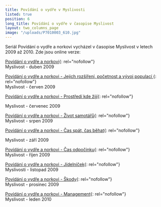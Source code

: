 ```yaml
---
title: Povídání o vydře v Myslivosti
listed: true
position: 6
long_title: Povídání o vydře v časopise Myslivost
layout: two_columns_page
image: "/uploads/P7010003_610.jpg"
---
```

Seriál Povídání o vydře a norkovi vycházel v časopise Myslivost v letech
2009 až 2010. Zde jsou online verze:



[Povídání o vydře a norkovi][1]{: rel="nofollow"}  
Myslivost - duben 2009

[Povídání o vydře a norkovi - Jejich rozšíření, početnost a vývoj
populací ][2]{: rel="nofollow"}  
Myslivost - červen 2009

[Povídání o vydře a norkovi - Prostředí kde žijí][3]{: rel="nofollow"}  

Myslivost - červenec 2009

[Povídání o vydře a norkovi - Život samotářů][4]{: rel="nofollow"}   
Myslivost - srpen 2009

[Povídání o vydře a norkovi - Čas spát, čas běhat][5]{: rel="nofollow"} 

Myslivost - září 2009

[Povídání o vydře a norkovi - Čas odpočinku][6]{: rel="nofollow"}   
Myslivost - říjen 2009

[Povídání o vydře a norkovi - Jídelníček][7]{: rel="nofollow"}   
Myslivosti - listopad 2009

[Povídání o vydře a norkovi - Škody][8]{: rel="nofollow"}   
Myslivost - prosinec 2009

[Povídání o vydře a norkovi - Management][9]{: rel="nofollow"}   
Myslivost - leden 2010





[1]: http://www.myslivost.cz/Casopis-Myslivost/Myslivost/2009/Duben---2009/Povidani-o-vydre-a-norkovi.aspx "Link: http://www.myslivost.cz/Casopis-Myslivost/Myslivost/2009/Duben---2009/Povidani-o-vydre-a-norkovi.aspx"
[2]: http://www.myslivost.cz/Casopis-Myslivost/Myslivost/2009/Cerven---2009/Povidani-o-vydre-a-norkovi.aspx "Link: http://www.myslivost.cz/Casopis-Myslivost/Myslivost/2009/Cerven---2009/Povidani-o-vydre-a-norkovi.aspx"
[3]: http://www.myslivost.cz/Casopis-Myslivost/Myslivost/2009/Cervenec---2009/Povidani-o-vydre-a-norkovi---Prostredi-kde-ziji.aspx
[4]: http://www.myslivost.cz/Casopis-Myslivost/Myslivost/2009/Srpen---2009/Povidani-o-vydre-a-norkovi---Zivot-samotaru.aspx
[5]: http://www.myslivost.cz/Casopis-Myslivost/Myslivost/2009/Zari---2009/Povidani-o-vydre-a-norkovi---Cas-spat--cas-behat.aspx
[6]: http://www.myslivost.cz/Casopis-Myslivost/Myslivost/2009/Rijen---2009/Povidani-o-vydre-a-norkovi-CAS-ODPOCINKU.aspx
[7]: http://www.myslivost.cz/Casopis-Myslivost/Myslivost/2009/11-2009/Povidani-o-vydre-a-norkovi---Jidelnicek.aspx
[8]: http://www.myslivost.cz/Casopis-Myslivost/Myslivost/2009/Prosinec---2009/Povidani-o-vydre-a-norkovi---Skody.aspx
[9]: http://www.myslivost.cz/Casopis-Myslivost/Myslivost/2010/Leden---2010/Povidani-o-vydre-a-norkovi---MANAGEMENT.aspx
